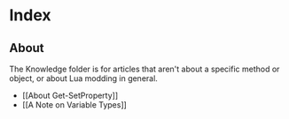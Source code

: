 # Index
## About
The Knowledge folder is for articles that aren't about a specific method or object, or about Lua modding in general.

- [[About Get-SetProperty]]
- [[A Note on Variable Types]]